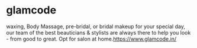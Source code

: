 # glamcode
waxing, Body Massage, pre-bridal, or bridal makeup for your special day, our team of the best beauticians &amp; stylists are always there to help you look - from good to great. Opt for salon at home.https://www.glamcode.in/
